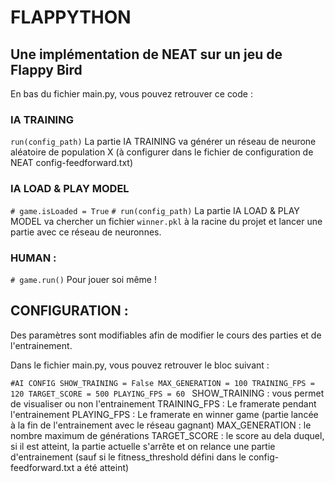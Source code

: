 # FLAPPYTHON
## Une implémentation de NEAT sur un jeu de Flappy Bird

En bas du fichier main.py, vous pouvez retrouver ce code : 

### IA TRAINING
`run(config_path)`
La partie IA TRAINING va générer un réseau de neurone aléatoire de population X (à configurer dans le fichier de configuration de NEAT config-feedforward.txt)
### IA LOAD & PLAY MODEL
`# game.isLoaded = True`
`# run(config_path)`
La partie IA LOAD & PLAY MODEL va chercher un fichier `winner.pkl` à la racine du projet et lancer une partie avec ce réseau de neuronnes. 
### HUMAN :
`# game.run()`
Pour jouer soi même !

## CONFIGURATION :

Des paramètres sont modifiables afin de modifier le cours des parties et de l'entrainement. 

Dans le fichier main.py, vous pouvez retrouver le bloc suivant : 

`#AI CONFIG
SHOW_TRAINING = False
MAX_GENERATION = 100
TRAINING_FPS = 120
TARGET_SCORE = 500
PLAYING_FPS = 60
`
SHOW_TRAINING : vous permet de visualiser ou non l'entrainement
TRAINING_FPS : Le framerate pendant l'entrainement
PLAYING_FPS : Le framerate en winner game (partie lancée à la fin de l'entrainement avec le réseau gagnant)
MAX_GENERATION : le nombre maximum de générations 
TARGET_SCORE : le score au dela duquel, si il est atteint, la partie actuelle s'arrête et on relance une partie d'entrainement (sauf si le fitness_threshold défini dans le config-feedforward.txt a été atteint)
